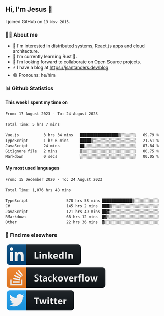 ## Hi, I'm Jesus 👋

I joined GitHub on `13 Nov 2015`.

<!-- Talking about you -->

### 👨‍💻 About me

- 👦 I'm interested in distributed systems, React.js apps and cloud architecture.
- 🌱 I’m currently learning Rust 🦀.
- 👯 I’m looking forward to collaborate on Open Source projects.
- ⚡️ I have a blog at <https://jsantanders.dev/blog>
- 😄 Pronouns: he/him

### 📊 Github Statistics

#### This week I spent my time on

<!--START_SECTION:weekly-->

```txt
From: 17 August 2023 - To: 24 August 2023

Total Time: 5 hrs 7 mins

Vue.js           3 hrs 34 mins   █████████████████▒░░░░░░░   69.79 %
TypeScript       1 hr 6 mins     █████▒░░░░░░░░░░░░░░░░░░░   21.51 %
JavaScript       24 mins         ██░░░░░░░░░░░░░░░░░░░░░░░   07.84 %
GitIgnore file   2 mins          ▒░░░░░░░░░░░░░░░░░░░░░░░░   00.75 %
Markdown         0 secs          ░░░░░░░░░░░░░░░░░░░░░░░░░   00.05 %
```

<!--END_SECTION:weekly-->

#### My most used languages

<!--START_SECTION:alltime-->

```txt
From: 15 December 2020 - To: 24 August 2023

Total Time: 1,076 hrs 48 mins

TypeScript                 578 hrs 58 mins █████████████▒░░░░░░░░░░░   53.77 %
C#                         145 hrs 2 mins  ███▒░░░░░░░░░░░░░░░░░░░░░   13.47 %
JavaScript                 121 hrs 49 mins ██▓░░░░░░░░░░░░░░░░░░░░░░   11.31 %
RMarkdown                  68 hrs 12 mins  █▓░░░░░░░░░░░░░░░░░░░░░░░   06.33 %
Other                      22 hrs 36 mins  ▓░░░░░░░░░░░░░░░░░░░░░░░░   02.10 %
```

<!--END_SECTION:alltime-->

### 📢 Find me elsewhere

<p>
  <a target="_blank" href="https://linkedin.com/in/jsantanders">
    <img src="https://github.com/jsantanders/jsantanders/blob/master/img/linkedin.svg" alt="LinkedIn" style="vertical-align:top; margin:4px">
  </a>
  
  <a target="_blank" href="https://stackoverflow.com/users/7318331/jesus-santander">
    <img src="https://github.com/jsantanders/jsantanders/blob/master/img/stackoverflow.svg" alt="StackOverflow" style="vertical-align:top; margin:4px">
  </a>
  
  <a target="_blank" href="http://twitter.com/jsantanders">
    <img src="https://github.com/jsantanders/jsantanders/blob/master/img/twitter.svg" alt="Twitter" style="vertical-align:top; margin:4px">
  </a>
</p>
